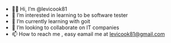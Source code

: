 - 👋👋 Hi, I’m @levicook81 
- 👀 I’m interested in learning to be software tester
- 🌱 I’m currently learning with goit
- 💞️ I’m looking to collaborate on IT companies
- 📫 How to reach me , easy eamail me at levicook81@gmail.com
<!---
levicook81/levicook81 is a ✨ special ✨ repository because its `README.md` (this file) appears on your GitHub profile.
You can click the Preview link to take a look at your changes.
--->
